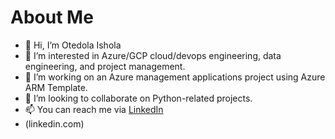 # About Me

- 👋 Hi, I’m Otedola Ishola
- 👀 I’m interested in Azure/GCP cloud/devops engineering, data engineering, and project management.
- 🌱 I’m working on an Azure management applications project using Azure ARM Template.
- 💞️ I’m looking to collaborate on Python-related projects.
- 📫 You can reach me via [LinkedIn](www.linkedin.com/in/otedola-ishola)
- (linkedin.com)

<!---
ted-repo/ted-repo is a ✨ special ✨ repository because its `README.md` (this file) appears on your GitHub profile.
You can click the Preview link to take a look at your changes.
--->
